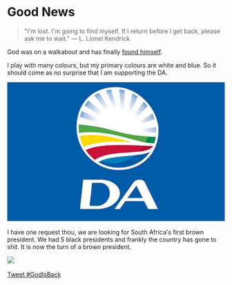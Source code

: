 # Good News

> "I'm lost. I'm going to find myself. If I return before I get back, please ask me to wait."
> — L. Lionel Kendrick

God was on a walkabout and has finally <a href="https://louiscordier.com/the_3_book_of_louis/" target="_blank">found himself</a>.

I play with many colours, but my primary colours are white and blue.
So it should come as no surprise that I am supporting the DA.

<a href="https://www.da.org.za/" target="_blank"><img src="./media/da_logo.jpg" style="width: 564px;"/></a>

I have one request thou, we are looking for South Africa's first brown president.
We had 5 black presidents and frankly the country has gone to shit. It is now the
turn of a brown president.

<img src="https://louiscordier.com/fin.jpg?blog=20240510">

<a href="https://twitter.com/intent/tweet?button_hashtag=GodIsBack&ref_src=twsrc%5Etfw" class="twitter-hashtag-button" data-text="God votes DA!!! Spread the word. https://lcordier.github.io/blog/20240510/" data-lang="en" data-show-count="false">Tweet #GodIsBack</a><script async src="https://platform.twitter.com/widgets.js" charset="utf-8"></script>
